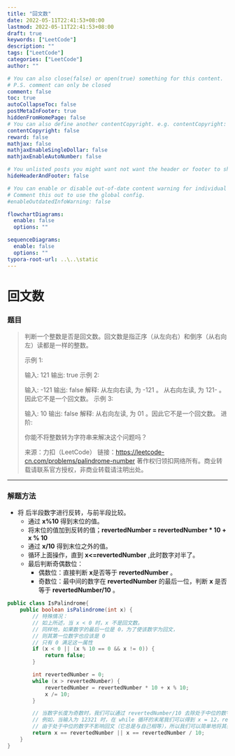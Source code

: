 ```yaml
---
title: "回文数"
date: 2022-05-11T22:41:53+08:00
lastmod: 2022-05-11T22:41:53+08:00
draft: true
keywords: ["LeetCode"]
description: ""
tags: ["LeetCode"]
categories: ["LeetCode"]
author: ""

# You can also close(false) or open(true) something for this content.
# P.S. comment can only be closed
comment: false
toc: true
autoCollapseToc: false
postMetaInFooter: true
hiddenFromHomePage: false
# You can also define another contentCopyright. e.g. contentCopyright: "This is another copyright."
contentCopyright: false
reward: false
mathjax: false
mathjaxEnableSingleDollar: false
mathjaxEnableAutoNumber: false

# You unlisted posts you might want not want the header or footer to show
hideHeaderAndFooter: false

# You can enable or disable out-of-date content warning for individual post.
# Comment this out to use the global config.
#enableOutdatedInfoWarning: false

flowchartDiagrams:
  enable: false
  options: ""

sequenceDiagrams: 
  enable: false
  options: ""
typora-root-url: ..\..\static
---
```


<!--more-->
# 回文数

### 题目

> 判断一个整数是否是回文数。回文数是指正序（从左向右）和倒序（从右向左）读都是一样的整数。
>
> 示例 1:
>
> 输入: 121
> 输出: true
> 示例 2:
>
> 输入: -121
> 输出: false
> 解释: 从左向右读, 为 -121 。 从右向左读, 为 121- 。因此它不是一个回文数。
> 示例 3:
>
> 输入: 10
> 输出: false
> 解释: 从右向左读, 为 01 。因此它不是一个回文数。
> 进阶:
>
> 你能不将整数转为字符串来解决这个问题吗？
>
> 来源：力扣（LeetCode）
> 链接：https://leetcode-cn.com/problems/palindrome-number
> 著作权归领扣网络所有。商业转载请联系官方授权，非商业转载请注明出处。

---

### 解题方法

+ 将 后半段数字进行反转，与前半段比较。
	+ 通过 **x%10** 得到末位的值。
	+ 将末位的值加到反转的值；**revertedNumber = revertedNumber * 10 + x % 10**
	+ 通过 **x/10** 得到末位之外的值。
	+ 循环上面操作，直到 **x<=revertedNumber** ,此时数字对半了。
	+ 最后判断奇偶数位：
	    + 偶数位：直接判断 **x**是否等于 **revertedNumber** 。
	    + 奇数位：最中间的数字在 **revertedNumber** 的最后一位，判断 **x** 是否等于 **revertedNumber/10** 。

```java
public class IsPalindrome{
    public boolean isPalindrome(int x) {
        // 特殊情况：
        // 如上所述，当 x < 0 时，x 不是回文数。
        // 同样地，如果数字的最后一位是 0，为了使该数字为回文，
        // 则其第一位数字也应该是 0
        // 只有 0 满足这一属性
        if (x < 0 || (x % 10 == 0 && x != 0)) {
            return false;
        }

        int revertedNumber = 0;
        while (x > revertedNumber) {
            revertedNumber = revertedNumber * 10 + x % 10;
            x /= 10;
        }

        // 当数字长度为奇数时，我们可以通过 revertedNumber/10 去除处于中位的数字。
        // 例如，当输入为 12321 时，在 while 循环的末尾我们可以得到 x = 12，revertedNumber = 123，
        // 由于处于中位的数字不影响回文（它总是与自己相等），所以我们可以简单地将其去除。
        return x == revertedNumber || x == revertedNumber / 10;
    }
}
```

